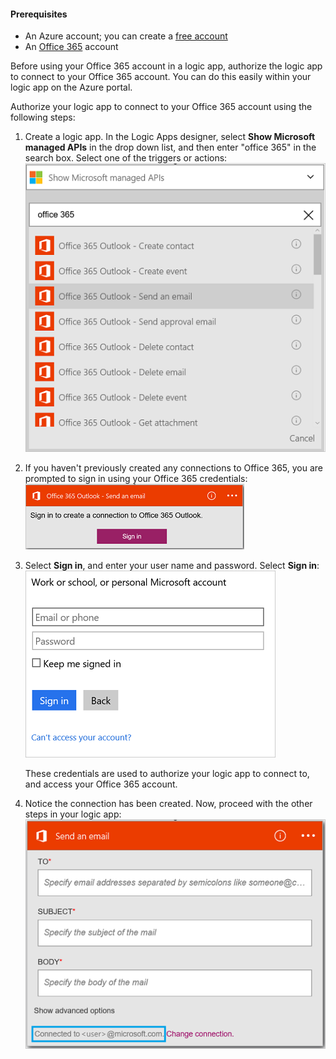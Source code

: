 #### <a name="prerequisites"></a>Prerequisites
* An Azure account; you can create a [free account](https://azure.microsoft.com/free)
* An [Office 365](https://office365.com) account  

Before using your Office 365 account in a logic app, authorize the logic app to connect to your Office 365 account. You can do this easily within your logic app on the Azure portal.  

Authorize your logic app to connect to your Office 365 account using the following steps:

1. Create a logic app. In the Logic Apps designer, select **Show Microsoft managed APIs** in the drop down list, and then enter "office 365" in the search box. Select one of the triggers or actions:  
    ![Office 365 connection creation step](./media/connectors-create-api-office365-outlook/office365-sendemail.png)  
2. If you haven't previously created any connections to Office 365, you are prompted to sign in using your Office 365 credentials:  
    ![Office 365 connection creation step](./media/connectors-create-api-office365-outlook/office365-signin.png)  
3. Select **Sign in**, and enter your user name and password. Select **Sign in**:  
    ![Office 365 connection creation step](./media/connectors-create-api-office365-outlook/office365-usernamepassword.png)
   
    These credentials are used to authorize your logic app to connect to, and access your Office 365 account. 
4. Notice the connection has been created. Now, proceed with the other steps in your logic app:   
    ![Office 365 connection creation step](./media/connectors-create-api-office365-outlook/office365-sendemailproperties.png)  

